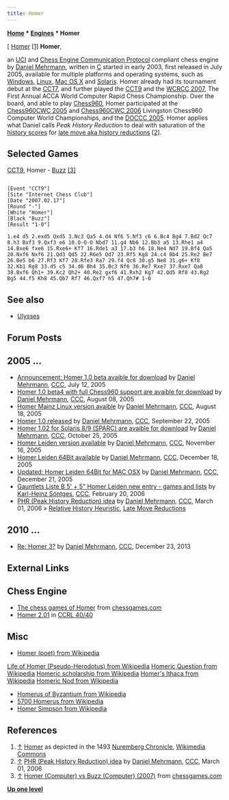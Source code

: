 ```yaml
---
title: Homer
---
```

**[Home](Home "Home") * [Engines](Engines "Engines") * Homer**

\[ [Homer](https://en.wikipedia.org/wiki/Homer) <a id="cite-note-1" href="#cite-ref-1">[1]</a>
**Homer**,

an [UCI](UCI "UCI") and [Chess Engine Communication Protocol](Chess_Engine_Communication_Protocol "Chess Engine Communication Protocol") compliant chess engine by [Daniel Mehrmann](Daniel_Mehrmann "Daniel Mehrmann"), written in [C](C "C") started in early 2003, first released in July 2005, available for multiple platforms and operating systems, such as [Windows](Windows "Windows"), [Linux](Linux "Linux"), [Mac OS X](Mac_OS "Mac OS") and [Solaris](Unix "Unix"). Homer already had its tournament debut at the [CCT7](CCT7 "CCT7"), and further played the [CCT9](CCT9 "CCT9") and the [WCRCC 2007](WCRCC_2007 "WCRCC 2007"), The First Annual ACCA World Computer Rapid Chess Championship. Over the board, and able to play [Chess960](Chess960 "Chess960"), Homer participated at the [Chess960CWC 2005](Chess960CWC_2005 "Chess960CWC 2005") and [Chess960CWC 2006](Chess960CWC_2006 "Chess960CWC 2006") Livingston Chess960 Computer World Championships, and the [DOCCC 2005](DOCCC_2005 "DOCCC 2005"). Homer applies what Daniel calls *Peak History Reduction* to deal with saturation of the [history scores](History_Heuristic "History Heuristic") for [late move aka history reductions](Late_Move_Reductions "Late Move Reductions") <a id="cite-note-2" href="#cite-ref-2">[2]</a>.

## Selected Games

[CCT9](CCT9 "CCT9"), Homer - [Buzz](Buzz "Buzz") <a id="cite-note-3" href="#cite-ref-3">[3]</a>

```

[Event "CCT9"]
[Site "Internet Chess Club"]
[Date "2007.02.17"]
[Round "-"]
[White "Homer"]
[Black "Buzz"]
[Result "1-0"]

1.e4 d5 2.exd5 Qxd5 3.Nc3 Qa5 4.d4 Nf6 5.Nf3 c6 6.Bc4 Bg4 7.Bd2 Qc7 
8.h3 Bxf3 9.Qxf3 e6 10.O-O-O Nbd7 11.g4 Nb6 12.Bb3 a5 13.Rhe1 a4 
14.Bxe6 fxe6 15.Rxe6+ Kf7 16.Rde1 a3 17.b3 h6 18.Ne4 Nd7 19.Bf4 Qa5 
20.Nxf6 Nxf6 21.Qd3 Qd5 22.R6e5 Qd7 23.Rf5 Kg8 24.c4 Bb4 25.Re2 Be7 
26.Be5 b6 27.Rf3 Kf7 28.Rfe3 Ra7 29.f4 Qc8 30.g5 Ne8 31.g6+ Kf8 
32.Kb1 Rg8 33.d5 c5 34.d6 Bh4 35.Bc3 Nf6 36.Re7 Rxe7 37.Rxe7 Qa8 
38.Bxf6 Qh1+ 39.Kc2 Qh2+ 40.Re2 gxf6 41.Rxh2 Kg7 42.Qd5 Rf8 43.Rg2 
Bg5 44.f5 Kh8 45.Qb7 Rf7 46.Qxf7 h5 47.Qh7# 1-0

```

## See also

- [Ulysses](Ulysses "Ulysses")

## Forum Posts

## 2005 ...

- [Announcement: Homer 1.0 beta avaible for download](https://www.stmintz.com/ccc/index.php?id=436459) by [Daniel Mehrmann](Daniel_Mehrmann "Daniel Mehrmann"), [CCC](CCC "CCC"), July 12, 2005
- [Homer 1.0 beta4 with full Chess960 support are avaible for download](https://www.stmintz.com/ccc/index.php?id=440745) by [Daniel Mehrmann](Daniel_Mehrmann "Daniel Mehrmann"), [CCC](CCC "CCC"), August 08, 2005
- [Homer Mainz Linux version avaible](https://www.stmintz.com/ccc/index.php?id=443055) by [Daniel Mehrmann](Daniel_Mehrmann "Daniel Mehrmann"), [CCC](CCC "CCC"), August 18, 2005
- [Homer 1.0 released](https://www.stmintz.com/ccc/index.php?id=451019) by [Daniel Mehrmann](Daniel_Mehrmann "Daniel Mehrmann"), [CCC](CCC "CCC"), September 22, 2005
- [Homer 1.02 for Solaris 8/9 (SPARC) are avaible for download](https://www.stmintz.com/ccc/index.php?id=457705) by [Daniel Mehrmann](Daniel_Mehrmann "Daniel Mehrmann"), [CCC](CCC "CCC"), October 25, 2005
- [Homer Leiden version available](https://www.stmintz.com/ccc/index.php?id=462060) by [Daniel Mehrmann](Daniel_Mehrmann "Daniel Mehrmann"), [CCC](CCC "CCC"), November 16, 2005
- [Homer Leiden 64Bit available](https://www.stmintz.com/ccc/index.php?id=471533) by [Daniel Mehrmann](Daniel_Mehrmann "Daniel Mehrmann"), [CCC](CCC "CCC"), December 18, 2005
- [Updated: Homer Leiden 64Bit for MAC OSX](https://www.stmintz.com/ccc/index.php?id=472110) by [Daniel Mehrmann](Daniel_Mehrmann "Daniel Mehrmann"), [CCC](CCC "CCC"), December 21, 2005
- [Gauntlets Liste B 5' + 5" Homer Leiden new entry - games and lists](https://www.stmintz.com/ccc/index.php?id=488041) by [Karl-Heinz Söntges](index.php?title=Karl-Heinz_S%C3%B6ntges&action=edit&redlink=1 "Karl-Heinz Söntges (page does not exist)"), [CCC](CCC "CCC"), February 20, 2006
- [PHR (Peak History Reduction) idea](https://www.stmintz.com/ccc/index.php?id=490779) by [Daniel Mehrmann](Daniel_Mehrmann "Daniel Mehrmann"), [CCC](CCC "CCC"), March 01, 2006 » [Relative History Heuristic](Relative_History_Heuristic "Relative History Heuristic"), [Late Move Reductions](Late_Move_Reductions "Late Move Reductions")

## 2010 ...

- [Re: Homer 3?](http://www.talkchess.com/forum/viewtopic.php?t=50588&start=1) by [Daniel Mehrmann](Daniel_Mehrmann "Daniel Mehrmann"), [CCC](CCC "CCC"), December 23, 2013

## External Links

## Chess Engine

- [The chess games of Homer](http://www.chessgames.com/perl/chessplayer?pid=111053) from [chessgames.com](http://www.chessgames.com/index.html)
- [Homer 2.01](http://computerchess.org.uk/ccrl/4040/cgi/engine_details.cgi?print=Details&each_game=1&eng=Homer%202.01) in [CCRL 40/40](CCRL "CCRL")

## Misc

- [Homer (poet) from Wikipedia](https://en.wikipedia.org/wiki/Homer)

[Life of Homer (Pseudo-Herodotus) from Wikipedia](https://en.wikipedia.org/wiki/Life_of_Homer_%28Pseudo-Herodotus%29)
[Homeric Question from Wikipedia](https://en.wikipedia.org/wiki/Homeric_Question)
[Homeric scholarship from Wikipedia](https://en.wikipedia.org/wiki/Homeric_scholarship)
[Homer's Ithaca from Wikipedia](https://en.wikipedia.org/wiki/Homer%27s_Ithaca)
[Homeric Nod from Wikipedia](https://en.wikipedia.org/wiki/Continuity_%28fiction%29#Homeric_Nod)

- [Homerus of Byzantium from Wikipedia](https://en.wikipedia.org/wiki/Homerus_of_Byzantium)
- [5700 Homerus from Wikipedia](https://en.wikipedia.org/wiki/5700_Homerus)
- [Homer Simpson from Wikipedia](https://en.wikipedia.org/wiki/Homer_Simpson)

## References

1. <a id="cite-ref-1" href="#cite-note-1">↑</a> [Homer](https://en.wikipedia.org/wiki/Homer) as depicted in the 1493 [Nuremberg Chronicle](https://en.wikipedia.org/wiki/Nuremberg_Chronicle), [Wikimedia Commons](https://en.wikipedia.org/wiki/Wikimedia_Commons)
1. <a id="cite-ref-2" href="#cite-note-2">↑</a> [PHR (Peak History Reduction) idea](https://www.stmintz.com/ccc/index.php?id=490779) by [Daniel Mehrmann](Daniel_Mehrmann "Daniel Mehrmann"), [CCC](CCC "CCC"), March 01, 2006
1. <a id="cite-ref-3" href="#cite-note-3">↑</a> [Homer (Computer) vs Buzz (Computer) (2007)](http://www.chessgames.com/perl/chessgame?gid=1464423) from [chessgames.com](http://www.chessgames.com/index.html)

**[Up one level](Engines "Engines")**

